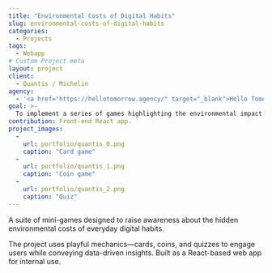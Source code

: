 ```yaml
---
title: "Environmental Costs of Digital Habits"
slug: environmental-costs-of-digital-habits
categories:
  - Projects
tags:
  - Webapp
# Custom Project meta
layout: project
client:
  - Quantis / Michelin
agency:
  - '<a href="https://hellotomorrow.agency/" target="_blank">Hello Tomorrow</a>'
goal: >-
  To implement a series of games highlighting the environmental impact of digital activities.
contribution: Front-end React app.
project_images:
  -
    url: portfolio/quantis_0.png
    caption: "Card game"
  -
    url: portfolio/quantis_1.png
    caption: "Coin game"
  -
    url: portfolio/quantis_2.png
    caption: "Quiz"
---
```


A suite of mini-games designed to raise awareness about the hidden environmental costs of everyday digital habits.

The project uses playful mechanics—cards, coins, and quizzes to engage users while conveying data-driven insights. Built as a React-based web app for internal use.

